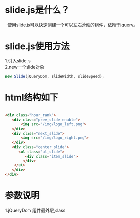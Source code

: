 # slide.js是什么？
&nbsp;&nbsp;使用slide.js可以快速创建一个可以左右滑动的组件，依赖于jquery。

# slide.js使用方法
1.引入slide.js <br>
2.new一个slide对象
```javascript
new Slide(jQueryDom, slideWidth, slideSpeed);
```
# html结构如下
``` html

<div class="hour_rank">
   <div class="prev_slide enable">
	   <img src="/img/logo_left.png">
   </div>
   <div class="next_slide">
	   <img src="/img/logo_right.png">
   </div>
   <div class="center_slide">
      <ul class="ul_slide">          	
         <div class="item_slide">
        </div>        
    </ul>
   </div>
</div>

```
# 参数说明
  1.jQueryDom
        组件最外层,class




